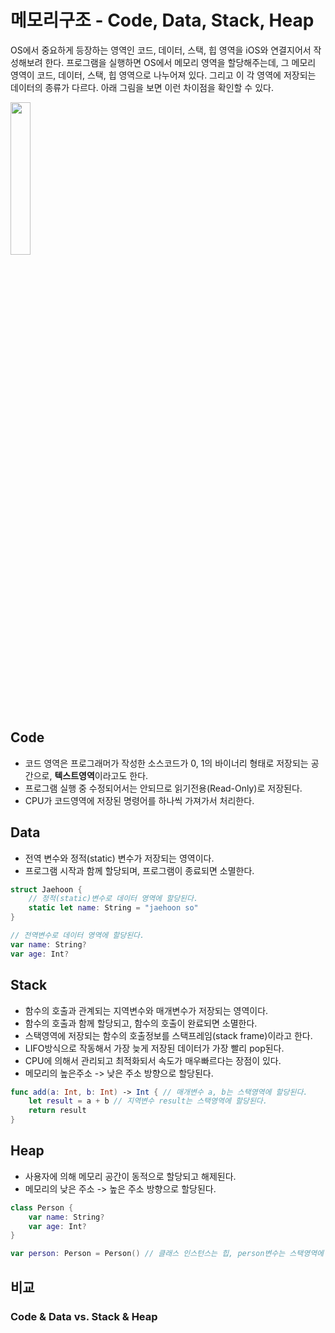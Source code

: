 # 메모리구조 - Code, Data, Stack, Heap

OS에서 중요하게 등장하는 영역인 코드, 데이터, 스택, 힙 영역을 iOS와 연결지어서 작성해보려 한다. 프로그램을 실행하면
OS에서 메모리 영역을 할당해주는데, 그 메모리 영역이 코드, 데이터, 스택, 힙 영역으로 나누어져 있다. 그리고 이 각 영역에
저장되는 데이터의 종류가 다르다. 아래 그림을 보면 이런 차이점을 확인할 수 있다.

<img width="25%" src="https://user-images.githubusercontent.com/76734067/210954444-672d382d-41a8-42d1-bd5e-7dba7916ea66.png">

## Code
- 코드 영역은 프로그래머가 작성한 소스코드가 0, 1의 바이너리 형태로 저장되는 공간으로, **텍스트영역**이라고도 한다.
- 프로그램 실행 중 수정되어서는 안되므로 읽기전용(Read-Only)로 저장된다.
- CPU가 코드영역에 저장된 명령어를 하나씩 가져가서 처리한다.

## Data
- 전역 변수와 정적(static) 변수가 저장되는 영역이다.
- 프로그램 시작과 함께 할당되며, 프로그램이 종료되면 소멸한다.
```swift 
struct Jaehoon {
    // 정적(static)변수로 데이터 영역에 할당된다.
    static let name: String = "jaehoon so" 
}

// 전역변수로 데이터 영역에 할당된다.
var name: String?
var age: Int?
```

## Stack
- 함수의 호출과 관계되는 지역변수와 매개변수가 저장되는 영역이다.
- 함수의 호출과 함께 할당되고, 함수의 호출이 완료되면 소멸한다.
- 스택영역에 저장되는 함수의 호출정보를 스택프레임(stack frame)이라고 한다.
- LIFO방식으로 작동해서 가장 늦게 저장된 데이터가 가장 빨리 pop된다.
- CPU에 의해서 관리되고 최적화되서 속도가 매우빠르다는 장점이 있다.
- 메모리의 높은주소 -> 낮은 주소 방향으로 할당된다.
```swift
func add(a: Int, b: Int) -> Int { // 매개변수 a, b는 스택영역에 할당된다.
    let result = a + b // 지역변수 result는 스택영역에 할당된다.
    return result
}
```

## Heap
- 사용자에 의해 메모리 공간이 동적으로 할당되고 해제된다.
- 메모리의 낮은 주소 -> 높은 주소 방향으로 할당된다.
```swift
class Person {
    var name: String?
    var age: Int?
}

var person: Person = Person() // 클래스 인스턴스는 힙, person변수는 스택영역에 할당된다.
```

## 비교
### Code & Data vs. Stack & Heap
